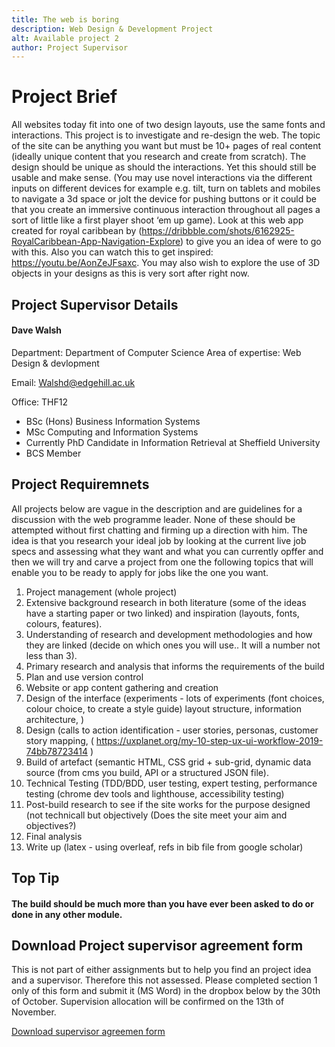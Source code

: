 ```yaml
---
title: The web is boring
description: Web Design & Development Project
alt: Available project 2 
author: Project Supervisor
---
```

<div class="line-separate">

# Project Brief 
All websites today fit into one of two design layouts, use the same fonts and interactions.
This project is to investigate and re-design the web. The topic of the site can be anything you
want but must be 10+ pages of real content (ideally unique content that you research and
create from scratch). The design should be unique as should the interactions. Yet this should 
still be usable and make sense. (You may use novel interactions via the different inputs on
different devices for example e.g. tilt, turn on tablets and mobiles to navigate a 3d space or
jolt the device for pushing buttons or it could be that you create an immersive continuous
interaction throughout all pages a sort of little like a first player shoot ‘em up game). Look at
this web app created for royal caribbean by (https://dribbble.com/shots/6162925-RoyalCaribbean-App-Navigation-Explore) to give you an idea of were to go with this. Also you
can watch this to get inspired: https://youtu.be/AonZeJFsaxc. You may also wish to
explore the use of 3D objects in your designs as this is very sort after right now.

## Project Supervisor Details
#### Dave Walsh

Department: Department of Computer Science
Area of expertise: Web Design & devlopment

Email: Walshd@edgehill.ac.uk

Office: THF12
<ul>
    <li>BSc (Hons) Business Information Systems</li>
    <li>MSc Computing and Information Systems</li>
    <li>Currently PhD Candidate in Information Retrieval at Sheffield University</li>
    <li>BCS Member</li>
</ul>

</div>

## Project Requiremnets
All projects below are vague in the description and are guidelines for a discussion
with the web programme leader. None of these should be attempted without first
chatting and firming up a direction with him.
The idea is that you research your ideal job by looking at the current live job specs and assessing
what they want and what you can currently opffer and then we will try and carve a project from
one the following topics that will enable you to be ready to apply for jobs like the one you want.

1. Project management (whole project)
2. Extensive background research in both literature (some of the ideas have a starting paper or two linked) and inspiration (layouts, fonts, colours, features).
3. Understanding of research and development methodologies and how they are linked (decide on which ones you will use.. It will a number not less than 3).
4. Primary research and analysis that informs the requirements of the build
5. Plan and use version control
6. Website or app content gathering and creation
7. Design of the interface (experiments - lots of experiments (font choices, colour choice, to create a style guide) layout structure, information architecture, )
8. Design (calls to action identification - user stories, personas, customer story mapping, ( https://uxplanet.org/my-10-step-ux-ui-workflow-2019-74bb78723414 )
9. Build of artefact (semantic HTML, CSS grid + sub-grid, dynamic data source (from cms you build, API or a structured JSON file).
10. Technical Testing (TDD/BDD, user testing, expert testing, performance testing (chrome dev tools and lighthouse, accessibility testing)
11. Post-build research to see if the site works for the purpose designed (not technicall but objectively (Does the site meet your aim and objectives?)
12. Final analysis
13. Write up (latex - using overleaf, refs in bib file from google scholar)



<div class="text-block border-text-block line-separate">

## Top Tip
#### The build should be much more than you have ever been asked to do or done in any other module.
</div>


## Download Project supervisor agreement form 
This is not part of either assignments but to help you find an project idea and a supervisor. Therefore this not assessed. 
Please completed section 1 only of this form and submit it (MS Word) in the dropbox below by the 30th of October. 
Supervision allocation will be confirmed on the 13th of November.

<a href="">Download supervisor agreemen form</a>
